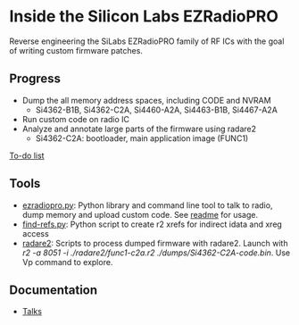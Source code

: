 # Inside the Silicon Labs EZRadioPRO
Reverse engineering the SiLabs EZRadioPRO family of RF ICs with the goal of writing custom firmware patches.

## Progress

- Dump the all memory address spaces, including CODE and NVRAM
  - Si4362-B1B, Si4362-C2A, Si4460-A2A, Si4463-B1B, Si4467-A2A
- Run custom code on radio IC
- Analyze and annotate large parts of the firmware using radare2
  - Si4362-C2A: bootloader, main application image (FUNC1)

[To-do list](TODO.md)

## Tools

- [ezradiopro.py](python/ezradiopro.py): Python library and command line tool to talk to radio, dump memory and upload custom code. See [readme](python/README.md) for usage.
- [find-refs.py](python/find-refs.py): Python script to create r2 xrefs for indirect idata and xreg access
- [radare2](radare2): Scripts to process dumped firmware with radare2. Launch with *r2 -a 8051 -i ./radare2/func1-c2a.r2 ./dumps/Si4362-C2A-code.bin*. Use Vp command to explore.

## Documentation

- [Talks](talks)
